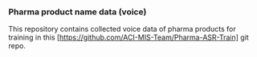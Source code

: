 ### Pharma product name data (voice)

This repository contains collected voice data of pharma products for training in this [https://github.com/ACI-MIS-Team/Pharma-ASR-Train] git repo.
